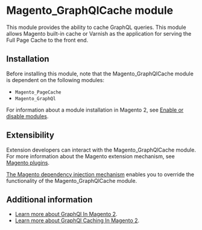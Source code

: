 # Magento_GraphQlCache module

This module provides the ability to cache GraphQL queries.
This module allows Magento built-in cache or Varnish as the application for serving the Full Page Cache to the front end. 

## Installation

Before installing this module, note that the Magento_GraphQlCache module is dependent on the following modules:

- `Magento_PageCache`
- `Magento_GraphQl`

For information about a module installation in Magento 2, see [Enable or disable modules](https://experienceleague.adobe.com/docs/commerce-operations/installation-guide/tutorials/manage-modules.html).

## Extensibility

Extension developers can interact with the Magento_GraphQlCache module. For more information about the Magento extension mechanism, see [Magento plugins](https://developer.adobe.com/commerce/php/development/components/plugins/).

[The Magento dependency injection mechanism](https://developer.adobe.com/commerce/php/development/components/dependency-injection/) enables you to override the functionality of the Magento_GraphQlCache module.

## Additional information

- [Learn more about GraphQl In Magento 2](https://devdocs.magento.com/guides/v2.4/graphql).
- [Learn more about GraphQl Caching In Magento 2](https://devdocs.magento.com/guides/v2.4/graphql/caching.html).
